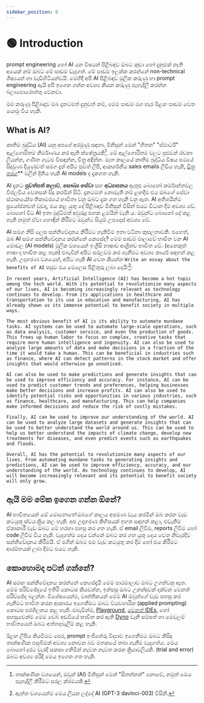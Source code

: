 ```yaml
---
sidebar_position: 0
---
```


# 🟢 Introduction

prompt engineering හෝ AI යන විෂයන් පිළිබඳව ඔබට කුඩා හෝ දැනුමක් නැති අයෙක් නම් ඔබට මේ පාඩම වැදගත්.
මේ පාඩම ඉලක්ක කරන්නේ non-technical ශිෂ්‍යයන් හා වැඩිහිටියන්වයි.
මෙහිදී අපි AI පිළිබඳව මුලික කරුණු හා prompt engineering ඇයි අපි ඉගෙන ගන්න අවශ්‍ය කියන කරුණු පැහැදිලි කරන්න බලාපොරොත්තු වෙනවා.

මම කරුණු පිළිබඳව ඔබ දැනටමත් දැනුවත් නම්, මෙම පාඩම මග හැර මීළඟ පාඩම වෙත යොමු විය හැකි.

## What is AI?

කෘතිම බුද්ධිය (AI) යනු අපගේ අරමුණු සඳහා, මිනිසුන් මෙන් "හිතන" "ස්මාර්ට්" ඇල්ගොරිතම නිර්මාණය කර ඇති ක්ෂේත්‍රයකි[^1]. මේ ඇල්ගොරිතම වලට පුළුවන් රචනා ලියන්න, ගණිත ගැටළු විසඳන්න, චිත්‍ර අඳින්න. මෑත කාලයේ කෘතීම බුද්ධිය විෂය පථයේ සිදුවුණ දියුණුවත් සමග දැන් අපිට පුවත් ලිපි, ආකර්ශනීය sales emails ලිවිය හැකි, [චිත්‍ර තරග](https://impakter.com/art-made-by-ai-wins-fine-arts-competition/)** වලින් දිනිය හැකි AI models ද දැකගත හැකි.

AI දැනට **පුවත්පත් කලාව**, **සෞඛ්‍ය සේවා** සහ **අධ්‍යාපනය** ඇතුළු බොහෝ කර්මාන්තවල විප්ලවීය වෙනසක් සිදු කරමින් සිටි. දැනටමත් නොමැති නම් ළඟදීම එය ඔබගේ සේවා ස්ථානයේ/පංතිකාමරයේ භාවිතා වනු ඔබට දැක ගත හැකි වනු ඇත. AI අතිශයින්ම ප්‍රයෝජනවත් වුවද, එය කළ යුතු දේ පිළිබඳව මිනිසුන් විසින් එයට විධාන දීම අවශ්‍ය වේ.
බොහෝ විට AI ඉතා බුද්ධිමත් අවුරුදු පහක ළමයින් වැනි ය. ඔවුන්ට බොහෝ දේ කළ හැකි නමුත් ඒවා හොඳින් කිරීමට ඔවුන්ට සියුම් උපදෙස් අවශ්‍ය වේ.

AI සමග නිසි ලෙස සන්නිවේදනය කිරීමට හැකිවීම ඉතා වටිනා කුසලතාවකි. එහෙත්, ඔබ AI සමග සන්නිවේදනය කරන්නේ කෙසේද? 
මෙම පාඩම් මාලාවේ භාවිත වන AI මොඩල (AI models) මුලික වශයෙන් ඉංග්‍රීසි භාෂාව ආශ්‍රිතව භාවිත වේ. (අනෙකුත් භාෂා ද භාවිත කළ හැක) එබැවින් අපිට සරලවම කර ගැනීමට අවශ්‍ය කාර්ය සඳහන් කළ හැකි. උදාහරණ වශයෙන්, අපිට හැකි AI වෙත කියන්න
`Write an essay about the benefits of AI` පසුව එය මෙලෙස පිළිතුරු ලබා දෙයි:[^2]:

```
In recent years, Artificial Intelligence (AI) has become a hot topic among the tech world. With its potential to revolutionize many aspects of our lives, AI is becoming increasingly relevant as technology continues to develop. From its applications in healthcare and transportation to its use in education and manufacturing, AI has already shown us its immense potential to benefit society in multiple ways.

The most obvious benefit of AI is its ability to automate mundane tasks. AI systems can be used to automate large-scale operations, such as data analysis, customer service, and even the production of goods. This frees up human labor to focus on complex, creative tasks that require more human intelligence and ingenuity. AI can also be used to analyze large amounts of data and make decisions in a fraction of the time it would take a human. This can be beneficial in industries such as finance, where AI can detect patterns in the stock market and offer insights that would otherwise go unnoticed.

AI can also be used to make predictions and generate insights that can be used to improve efficiency and accuracy. For instance, AI can be used to predict customer trends and preferences, helping businesses make better decisions and increase profits. AI can also be used to identify potential risks and opportunities in various industries, such as finance, healthcare, and manufacturing. This can help companies make informed decisions and reduce the risk of costly mistakes.

Finally, AI can be used to improve our understanding of the world. AI can be used to analyze large datasets and generate insights that can be used to better understand the world around us. This can be used to help us better understand the impacts of climate change, develop new treatments for diseases, and even predict events such as earthquakes and floods.

Overall, AI has the potential to revolutionize many aspects of our lives. From automating mundane tasks to generating insights and predictions, AI can be used to improve efficiency, accuracy, and our understanding of the world. As technology continues to develop, AI will become increasingly relevant and its potential to benefit society will only grow.
```

## ඇයි මම මේක ඉගෙන ගන්න ඕනේ?

AI භාවිතයෙන් *මේ මොහොතේ* ඔබගේ කාලය අපමණ වැය කරමින් ඔබ කරන වැඩ කටයුතු ස්වයංක්‍රිය කල හැකි.
අප උදාහරණ කිහිපයක් ඉහත සඳහන් කළා, එවැනිම ඒකාකාරී වැඩ ඔබට මේ හරහා පහසු කර ගත හැකි.
ඒ email ලිවිම, reports ලිවිම හෝ code ලිවිම විය හැකි. වැදගත්ම දෙය වන්නේ ඔබට කර ගත යුතු දෙය වෙත නිවැරදිව සන්නිවේදනය කිරීමයි. ඒ මගින් ඔබට එම වැඩ කටයුතු කර දීම හෝ එය කිරීමට ආරම්භයක් ලබා දීමට එයට හැකි. 

## කොහොමද පටන් ගන්නේ?

AI සමඟ සන්නිවේදනය කරන්නේ කෙසේදැයි මෙම පාඨමාලාව ඔබට උගන්වනු ඇත.
මෙම පරිච්ඡේදයේ ඉතිරි කොටස කියවන්න, ඉන්පසු ඔබට උනන්දුවක් දක්වන වෙනත් පරිච්ඡේද බලන්න.
විශේෂයෙන්ම, වෘත්තිකයන් මෙම AI ඔවුන්ගේ වැඩ පහසු කර ගැනීමට භාවිත කරන ආකාරය ඉගෙනීමට ඔබට ව්යවහාරික (applied prompting) කොටස පරශිලනය කළ හැකි. එබැවින්ම, [Playground](https://beta.openai.com/playground), [වෙනත් IDEs](https://learnprompting.org/docs/tooling/IDEs/intro), හෝ පහසුවෙන්ම මෙම වෙබ් අඩවියේ භාවිත කර ඇති [Dyno](https://trydyno.com) වැනි සම්පත් හා මෙවලම් භාවිතයෙන් ඔබට අත්හදාබැලීම් කළ හැකි.

ඊළඟ ලිපිය කියවීමට පෙර, prompt ඉංජිනේරු විද්‍යාව ඉගෙනීමට ඔබට කිසිදු තාක්ෂණික පසුබිමක් අවශ්‍ය නොවන බව මතකයේ තබා ගැනීම වැදගත්ය.
මෙය බොහෝ දුරට වැරදි සකසා ගනිමින් නැවත නැවත කරන ක්‍රියාවලියකි. (trial and error) ඔබට අවශ්‍ය පරිදි මෙය ඉගෙන ගත හැකි.


[^1]: තාක්ෂණික වශයෙන්, ඔවුන් (AI) මිනිසුන් මෙන් "සිතන්නන්" නොවේ, නමුත් මෙය පැහැදිලි කිරීමට සරල ක්රමයකි.
[^2]: ඇත්ත වශයෙන්ම මෙය ලියන ලද්දේ AI (GPT-3 davinci-003) විසිනි.
